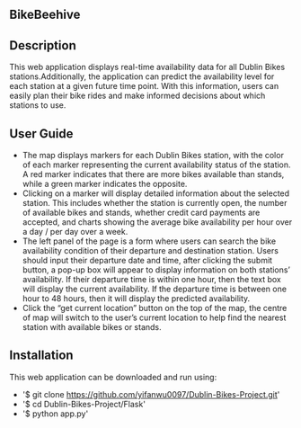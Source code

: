 ## BikeBeehive
## Description
This web application displays real-time availability data for all Dublin Bikes stations.Additionally, the application can predict the availability level for each station at a given future time point. With this information, users can easily plan their bike rides and make informed decisions about which stations to use.
## User Guide
- The map displays markers for each Dublin Bikes station, with the color of each marker representing the current availability status of the station. A red marker indicates that there are more bikes available than stands, while a green marker indicates the opposite.
- Clicking on a marker will display detailed information about the selected station. This includes whether the station is currently open, the number of available bikes and stands, whether credit card payments are accepted, and charts showing the average bike availability per hour over a day / per day over a week. 
- The left panel of the page is a form where users can search the bike availability condition of their departure and destination station. Users should input their departure date and time, after clicking the submit button, a pop-up box will appear to display information on both stations’ availability.  If their departure time is within one hour, then the text box will display the current availability. If the departure time is between one hour to 48 hours, then it will display the predicted availability.
- Click the “get current location” button on the top of the map, the centre of map will switch to the user’s current location to help find the nearest station with available bikes or stands.
## Installation
This web application can be downloaded and run using:
- '$ git clone https://github.com/yifanwu0097/Dublin-Bikes-Project.git'
- '$ cd Dublin-Bikes-Project/Flask'
- '$ python app.py'

